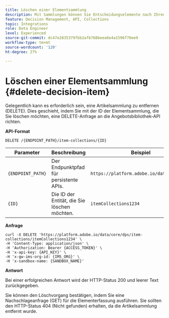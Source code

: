 ```yaml
---
title: Löschen einer Elementsammlung
description: Mit Sammlungen können Sie Entscheidungselemente nach Ihren Voreinstellungen kategorisieren und gruppieren.
feature: Decision Management, API, Collections
topic: Integrations
role: Data Engineer
level: Experienced
source-git-commit: dc47e2835379fbb2afb768beea6e4a1596f70ee9
workflow-type: tm+mt
source-wordcount: '120'
ht-degree: 27%

---
```



# Löschen einer Elementsammlung {#delete-decision-item}

Gelegentlich kann es erforderlich sein, eine Artikelsammlung zu entfernen (DELETE). Dies geschieht, indem Sie mit der ID der Elementsammlung, die Sie löschen möchten, eine DELETE-Anfrage an die Angebotsbibliothek-API richten.

**API-Format**

```http
DELETE /{ENDPOINT_PATH}/item-collections/{ID}
```

| Parameter | Beschreibung | Beispiel |
| --------- | ----------- | ------- |
| `{ENDPOINT_PATH}` | Der Endpunktpfad für persistente APIs. | `https://platform.adobe.io/data/core/dps` |
| `{ID}` | Die ID der Entität, die Sie löschen möchten. | `itemCollections1234` |

**Anfrage**

```shell
curl -X DELETE 'https://platform.adobe.io/data/core/dps/item-collections/itemCollections1234' \
-H 'Content-Type: application/json' \
-H 'Authorization: Bearer {ACCESS_TOKEN}' \
-H 'x-api-key: {API_KEY}' \
-H 'x-gw-ims-org-id: {IMS_ORG}' \
-H 'x-sandbox-name: {SANDBOX_NAME}'
```

**Antwort**

Bei einer erfolgreichen Antwort wird der HTTP-Status 200 und leerer Text zurückgegeben.

Sie können den Löschvorgang bestätigen, indem Sie eine Nachschlageanfrage (GET) für die Elementerfassung ausführen. Sie sollten den HTTP-Status 404 (Nicht gefunden) erhalten, da die Artikelsammlung entfernt wurde.
